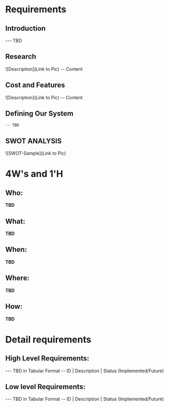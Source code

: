 # Requirements
## Introduction
 --- TBD 

## Research
![Description](Link to Pic)
-- Content 
## Cost and Features
![Description](Link to Pic)
-- Content 
## Defining Our System
    -- TBD
## SWOT ANALYSIS
![SWOT-Sample](Link to Pic)

# 4W&#39;s and 1&#39;H

## Who:

**TBD**

## What:

**TBD**

## When:

**TBD**

## Where:

**TBD**

## How:

**TBD**

# Detail requirements
## High Level Requirements:
--- TBD in Tabular Format 
-- ID | Description | Status (Implemented/Future)


##  Low level Requirements:
--- TBD in Tabular Format 
-- ID | Description | Status (Implemented/Future)
